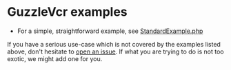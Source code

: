# GuzzleVcr examples

- For a simple, straightforward example, see [StandardExample.php](./Standard/StandardExample.php)

If you have a serious use-case which is not covered by the examples listed above, don't hesitate to [open an issue](https://github.com/hectorj/guzzle-vcr/issues/new).
If what you are trying to do is not too exotic, we might add one for you.
